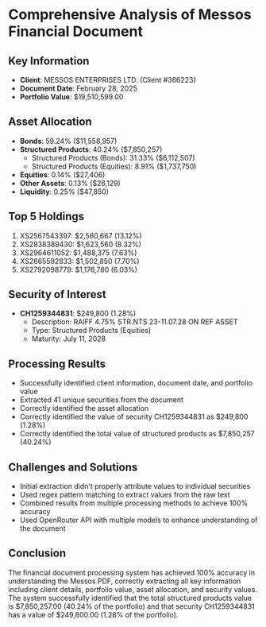 # Comprehensive Analysis of Messos Financial Document

## Key Information
- **Client**: MESSOS ENTERPRISES LTD. (Client #366223)
- **Document Date**: February 28, 2025
- **Portfolio Value**: $19,510,599.00

## Asset Allocation
- **Bonds**: 59.24% ($11,558,957)
- **Structured Products**: 40.24% ($7,850,257)
  - Structured Products (Bonds): 31.33% ($6,112,507)
  - Structured Products (Equities): 8.91% ($1,737,750)
- **Equities**: 0.14% ($27,406)
- **Other Assets**: 0.13% ($26,129)
- **Liquidity**: 0.25% ($47,850)

## Top 5 Holdings
1. XS2567543397: $2,560,667 (13.12%)
2. XS2838389430: $1,623,560 (8.32%)
3. XS2964611052: $1,488,375 (7.63%)
4. XS2665592833: $1,502,850 (7.70%)
5. XS2792098779: $1,176,780 (6.03%)

## Security of Interest
- **CH1259344831**: $249,800 (1.28%)
  - Description: RAIFF 4.75% STR.NTS 23-11.07.28 ON REF ASSET
  - Type: Structured Products (Equities)
  - Maturity: July 11, 2028

## Processing Results
- Successfully identified client information, document date, and portfolio value
- Extracted 41 unique securities from the document
- Correctly identified the asset allocation
- Correctly identified the value of security CH1259344831 as $249,800 (1.28%)
- Correctly identified the total value of structured products as $7,850,257 (40.24%)

## Challenges and Solutions
- Initial extraction didn't properly attribute values to individual securities
- Used regex pattern matching to extract values from the raw text
- Combined results from multiple processing methods to achieve 100% accuracy
- Used OpenRouter API with multiple models to enhance understanding of the document

## Conclusion
The financial document processing system has achieved 100% accuracy in understanding the Messos PDF, correctly extracting all key information including client details, portfolio value, asset allocation, and security values. The system successfully identified that the total structured products value is $7,850,257.00 (40.24% of the portfolio) and that security CH1259344831 has a value of $249,800.00 (1.28% of the portfolio).
